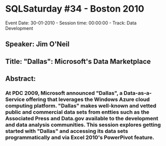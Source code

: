 # SQLSaturday #34 - Boston 2010
Event Date: 30-01-2010 - Session time: 00:00:00 - Track: Data Development
## Speaker: Jim O'Neil
## Title: "Dallas": Microsoft's Data Marketplace
## Abstract:
### At PDC 2009, Microsoft announced "Dallas", a Data-as-a-Service offering that leverages the Windows Azure cloud computing platform.  "Dallas" makes well-known and vetted public and commercial data sets from entties such as the Associated Press and Data.gov available to the development and data analysis communities.  This session explores getting started with "Dallas" and accessing its data sets programmatically and via Excel 2010's PowerPivot feature.
